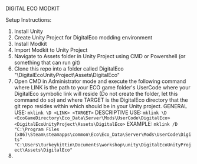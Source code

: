 DIGITAL ECO MODKIT

Setup Instructions:
1) Install Unity
2) Create Unity Project for DigitalEco modding environment
3) Install Modkit
4) Import Modkit to Unity Project
5) Navigate to Assets folder in Unity Project using CMD or Powershell (or something that can run git)
6) Clone this repo into a folder called DigitalEco "\DigitalEcoUnityProject\Assets\DigitalEco" 
7) Open CMD in Administrator mode and execute the following command where LINK is the path to your ECO game folder's UserCode where your DigitalEco symbolic link will reside (Do not create the folder, let this command do so)
and where TARGET is the DigitalEco directory that the git repo resides within which should be in your Unity project.
GENERAL USE:
    `mklink \D <LINK> <TARGET>`
DESCRIPTIVE USE:
    `mklink \D <EcoGameDirectory\Eco_Data\Server\Mods\UserCode\DigitalEco> <DigitalEcoUnityProject\Assets\DigitalEco>`
EXAMPLE:
    `mklink /D "C:\Program Files (x86)\Steam\steamapps\common\Eco\Eco_Data\Server\Mods\UserCode\Digits" "C:\Users\turkeykittin\Documents\workshop\unity\DigitalEcoUnityProject\Assets\DigitalEco"`
8) 

